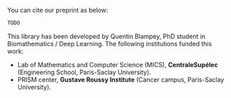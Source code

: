 You can cite our preprint as below:

```txt
TODO
```

This library has been developed by Quentin Blampey, PhD student in Biomathematics / Deep Learning. The following institutions funded this work:

- Lab of Mathematics and Computer Science (MICS), **CentraleSupélec** (Engineering School, Paris-Saclay University).
- PRISM center, **Gustave Roussy Institute** (Cancer campus, Paris-Saclay University).
